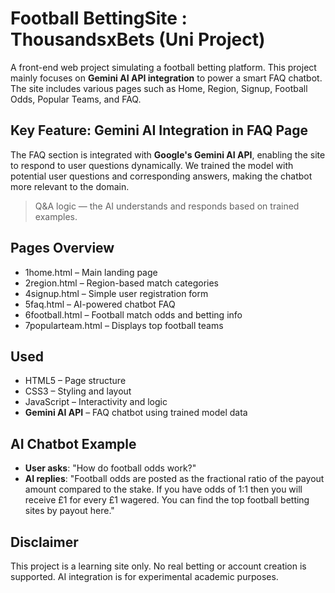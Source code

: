 # Football BettingSite : ThousandsxBets (Uni Project)

A front-end web project simulating a football betting platform. This project mainly focuses on **Gemini AI API integration** 
to power a smart FAQ chatbot. The site includes various pages such as Home, Region, Signup, Football Odds, Popular Teams, and FAQ.

## Key Feature: Gemini AI Integration in FAQ Page

The FAQ section is integrated with **Google's Gemini AI API**, enabling the site to respond to user questions dynamically. We trained the model with potential user questions and corresponding answers, making the chatbot more relevant to the domain.

> Q&A logic — the AI understands and responds based on trained examples.

## Pages Overview

- 1home.html – Main landing page  
- 2region.html – Region-based match categories  
- 4signup.html – Simple user registration form  
- 5faq.html – AI-powered chatbot FAQ  
- 6football.html – Football match odds and betting info  
- 7popularteam.html – Displays top football teams  

## Used

- HTML5 – Page structure  
- CSS3 – Styling and layout  
- JavaScript – Interactivity and logic  
- **Gemini AI API** – FAQ chatbot using trained model data  

## AI Chatbot Example

- **User asks**: "How do football odds work?"  
- **AI replies**: "Football odds are posted as the fractional ratio of the payout amount compared to the stake. If you have odds of 1:1 then you will receive £1 for every £1 wagered. You can find the top football betting sites by payout here."

## Disclaimer

This project is a learning site only. No real betting or account creation is supported. AI integration is for experimental academic purposes.

